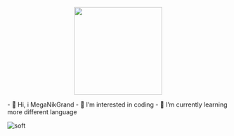 
<p align='center'>
  <img src='https://user-images.githubusercontent.com/5713670/87202985-820dcb80-c2b6-11ea-9f56-7ec461c497c3.gif' width='200'>
</p>
- 👋 Hi, i MegaNikGrand
- 👀 I’m interested in coding
- 🌱 I’m currently learning more different language

![soft](https://capsule-render.vercel.app/api?type=soft&color=gradient&text=Come%20again!&fontSize=40&animation=twinkling)
